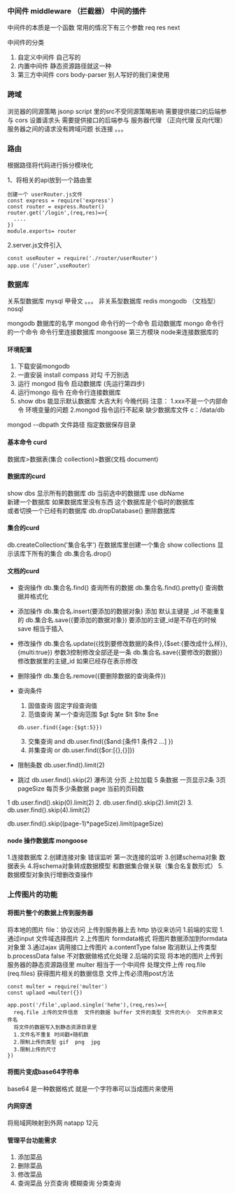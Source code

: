 ### 中间件 middleware （拦截器） 中间的插件

中间件的本质是一个函数 
常用的情况下有三个参数 req  res next

中间件的分类

1. 自定义中间件  自己写的
2. 内置中间件    静态资源路径就这一种
3. 第三方中间件  cors body-parser 别人写好的我们来使用


### 跨域
浏览器的同源策略
jsonp  script 里的src不受同源策略影响  需要提供接口的后端参与
cors   设置请求头 需要提供接口的后端参与
服务器代理 （正向代理 反向代理） 服务器之间的请求没有跨域问题
长连接 
。。。

### 路由
根据路径将代码进行拆分模块化

1、将相关的api放到一个路由里

```
创建一个 userRouter.js文件
const express = require('express')
const router = express.Router()
router.get('/login',(req,res)=>{
  ....
})
module.exports= router
```
2.server.js文件引入
```
const useRouter = require('./router/userRouter')
app.use（‘/user’,useRouter）
```
### 数据库
关系型数据库  mysql  甲骨文 。。。
非关系型数据库   redis mongodb （文档型） nosql

mongodb 数据库的名字
mongod  命令行的一个命令 启动数据库
mongo   命令行的一个命令 命令行里连接数据库
mongoose 第三方模块 node来连接数据库的

#### 环境配置
1. 下载安装mongodb
2. 一直安装 install compass  对勾 千万别选
3. 运行 mongod 指令  启动数据库  (先运行第四步)
4. 运行mongo 指令   在命令行连接数据库
5. show dbs  能显示默认数据库 大吉大利 今晚代码
注意：
  1.xxx不是一个内部命令  环境变量的问题
  2.mongod 指令运行不起来 缺少数据库文件  c：/data/db 

mongod --dbpath 文件路径   指定数据保存目录
#### 基本命令 curd
数据库>数据表(集合 collection)>数据(文档 document)

#### 数据库的curd

show dbs  显示所有的数据库
db        当前选中的数据库
use  dbName  
新建一个数据库 如果数据库里没有东西 这个数据库是个临时的数据库  
或者切换一个已经有的数据库
db.dropDatabase() 删除数据库

#### 集合的curd
db.createCollection('集合名字') 在数据库里创建一个集合
show collections 显示该库下所有的集合
db.集合名.drop()

#### 文档的curd

+ 查询操作
  db.集合名.find()  查询所有的数据
  db.集合名.find().pretty()  查询数据并格式化
+ 添加操作
  db.集合名.insert(要添加的数据对象) 添加  默认主键是 _id 不能重复的
  db.集合名.save({要添加的数据对象})  要添加的主键_id是不存在的时候  save 相当于插入
+ 修改操作
  db.集合名.update({找到要修改数据的条件},{$set:{要改成什么样}},{multi:true}) 参数3控制修改全部还是一条
  db.集合名.save({要修改的数据}) 修改数据里的主键_id 如果已经存在表示修改
+ 删除操作
  db.集合名.remove({要删除数据的查询条件}) 

+ 查询条件
  1. 固值查询 固定字段查询值
  2. 范值查询 某一个查询范围  $gt $gte $lt $lte $ne
    ```
    db.user.find({age:{$gt:5}})
    ```
  3. 交集查询 and
     db.user.find({$and:[条件1 条件2 ...] })
  4. 并集查询 or
     db.user.find({$or:[{},{}]})
+ 限制条数
  db.user.find().limit(2) 
+ 跳过
  db.user.find().skip(2)
瀑布流 分页  上拉加载
5 条数据 一页显示2条 3页
pageSize 每页多少条数据  page 当前的页码数

1    db.user.find().skip(0).limit(2)
2.   db.user.find().skip(2).limit(2)
3.   db.user.find().skip(4).limit(2)

db.user.find().skip((page-1)*pageSize).limit(pageSize)


#### node 操作数据库 mongoose
 1.连接数据库
 2.创建连接对象 错误监听  第一次连接的监听
 3.创建schema对象   数据表头
 4.将schema对象转成数据模型 和数据集合做关联（集合名复数形式）
 5.数据模型对象执行增删改查操作

### 上传图片的功能
#### 将图片整个的数据上传到服务器
将本地的图片  file：协议访问 上传到服务器上去 http 协议来访问
1.前端的实现
  1.通过input 文件域选择图片
  2.上传图片 formdata格式 将图片数据添加到formdata对象里
  3.通过ajax 调用接口上传图片 
    a.contentType false 取消默认上传类型
    b.processData false 不对数据做格式化处理
2.后端的实现
  将本地的图片上传到服务器的静态资源路径里
  multer 相当于一个中间件 处理文件上传 req.file (req.files) 获得图片相关的数据信息
  文件上传必须用post方法
  ```
  const multer = require('multer')
  const uplaod =multer({})

  app.post('/file',uplaod.single('hehe'),(req,res)=>{
    req.file 上传的文件信息  文件的数据 buffer 文件的类型 文件的大小  文件原来文件名
    将文件的数据写入到静态资源目录里
    1.文件名不重复 时间戳+随机数
    2.限制上传的类型 gif  png  jpg
    3.限制上传的尺寸
  }) 
  ```
#### 将图片变成base64字符串
base64 是一种数据格式 就是一个字符串可以当成图片来使用

  #### 内网穿透 
  将局域网映射到外网 natapp 12元

#### 管理平台功能需求
1. 添加菜品
2. 删除菜品
3. 修改菜品
4. 查询菜品 
   分页查询
   模糊查询
   分类查询